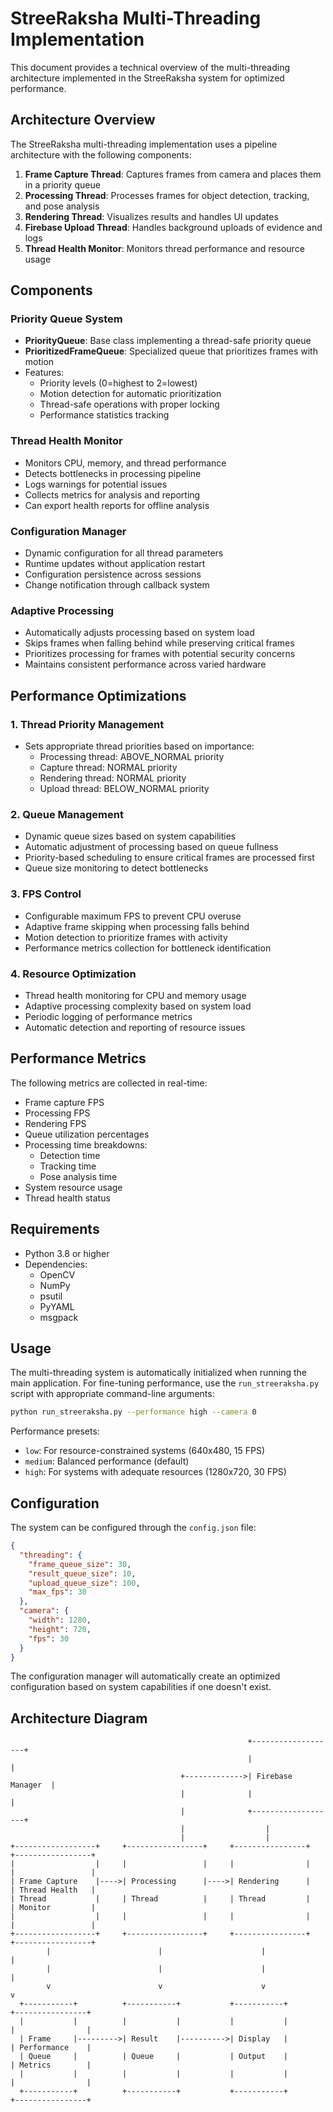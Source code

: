 # StreeRaksha Multi-Threading Implementation

This document provides a technical overview of the multi-threading architecture implemented in the StreeRaksha system for optimized performance.

## Architecture Overview

The StreeRaksha multi-threading implementation uses a pipeline architecture with the following components:

1. **Frame Capture Thread**: Captures frames from camera and places them in a priority queue
2. **Processing Thread**: Processes frames for object detection, tracking, and pose analysis
3. **Rendering Thread**: Visualizes results and handles UI updates
4. **Firebase Upload Thread**: Handles background uploads of evidence and logs
5. **Thread Health Monitor**: Monitors thread performance and resource usage

## Components

### Priority Queue System

- **PriorityQueue**: Base class implementing a thread-safe priority queue
- **PrioritizedFrameQueue**: Specialized queue that prioritizes frames with motion
- Features:
  - Priority levels (0=highest to 2=lowest)
  - Motion detection for automatic prioritization
  - Thread-safe operations with proper locking
  - Performance statistics tracking

### Thread Health Monitor

- Monitors CPU, memory, and thread performance
- Detects bottlenecks in processing pipeline
- Logs warnings for potential issues
- Collects metrics for analysis and reporting
- Can export health reports for offline analysis

### Configuration Manager

- Dynamic configuration for all thread parameters
- Runtime updates without application restart
- Configuration persistence across sessions
- Change notification through callback system

### Adaptive Processing

- Automatically adjusts processing based on system load
- Skips frames when falling behind while preserving critical frames
- Prioritizes processing for frames with potential security concerns
- Maintains consistent performance across varied hardware

## Performance Optimizations

### 1. Thread Priority Management

- Sets appropriate thread priorities based on importance:
  - Processing thread: ABOVE_NORMAL priority
  - Capture thread: NORMAL priority
  - Rendering thread: NORMAL priority
  - Upload thread: BELOW_NORMAL priority

### 2. Queue Management

- Dynamic queue sizes based on system capabilities
- Automatic adjustment of processing based on queue fullness
- Priority-based scheduling to ensure critical frames are processed first
- Queue size monitoring to detect bottlenecks

### 3. FPS Control

- Configurable maximum FPS to prevent CPU overuse
- Adaptive frame skipping when processing falls behind
- Motion detection to prioritize frames with activity
- Performance metrics collection for bottleneck identification

### 4. Resource Optimization

- Thread health monitoring for CPU and memory usage
- Adaptive processing complexity based on system load
- Periodic logging of performance metrics
- Automatic detection and reporting of resource issues

## Performance Metrics

The following metrics are collected in real-time:

- Frame capture FPS
- Processing FPS
- Rendering FPS
- Queue utilization percentages
- Processing time breakdowns:
  - Detection time
  - Tracking time
  - Pose analysis time
- System resource usage
- Thread health status

## Requirements

- Python 3.8 or higher
- Dependencies:
  - OpenCV
  - NumPy
  - psutil
  - PyYAML
  - msgpack

## Usage

The multi-threading system is automatically initialized when running the main application. For fine-tuning performance, use the `run_streeraksha.py` script with appropriate command-line arguments:

```bash
python run_streeraksha.py --performance high --camera 0
```

Performance presets:

- `low`: For resource-constrained systems (640x480, 15 FPS)
- `medium`: Balanced performance (default)
- `high`: For systems with adequate resources (1280x720, 30 FPS)

## Configuration

The system can be configured through the `config.json` file:

```json
{
  "threading": {
    "frame_queue_size": 30,
    "result_queue_size": 10,
    "upload_queue_size": 100,
    "max_fps": 30
  },
  "camera": {
    "width": 1280,
    "height": 720,
    "fps": 30
  }
}
```

The configuration manager will automatically create an optimized configuration based on system capabilities if one doesn't exist.

## Architecture Diagram

```
                                                     +-------------------+
                                                     |                   |
                                      +------------->| Firebase Manager  |
                                      |              |                   |
                                      |              +-------------------+
                                      |                  |
                                      |                  |
+------------------+     +-----------------+     +----------------+     +-----------------+
|                  |     |                 |     |                |     |                 |
| Frame Capture    |---->| Processing      |---->| Rendering      |     | Thread Health   |
| Thread           |     | Thread          |     | Thread         |     | Monitor         |
|                  |     |                 |     |                |     |                 |
+------------------+     +-----------------+     +----------------+     +-----------------+
        |                        |                      |                       |
        |                        |                      |                       |
        v                        v                      v                       v
  +-----------+          +-----------+           +-----------+          +----------------+
  |           |          |           |           |           |          |                |
  | Frame     |--------->| Result    |---------->| Display   |          | Performance    |
  | Queue     |          | Queue     |           | Output    |          | Metrics        |
  |           |          |           |           |           |          |                |
  +-----------+          +-----------+           +-----------+          +----------------+
```
